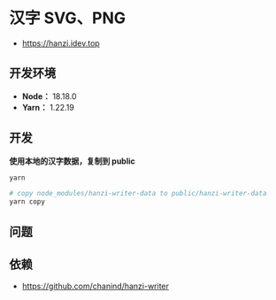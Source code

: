 # 汉字 SVG、PNG

- https://hanzi.idev.top

## 开发环境

- **Node：** 18.18.0
- **Yarn：** 1.22.19

## 开发

**使用本地的汉字数据，复制到 public**

```bash
yarn

# copy node_modules/hanzi-writer-data to public/hanzi-writer-data
yarn copy
```

## 问题

## 依赖

- https://github.com/chanind/hanzi-writer
